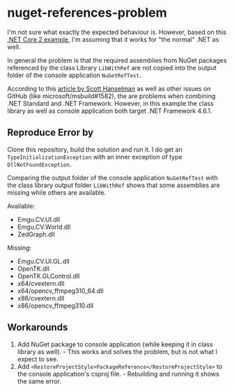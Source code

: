 # nuget-references-problem

I'm not sure what exactly the expected behaviour is. However, based on this [.NET Core 2 example](https://docs.microsoft.com/en-us/dotnet/core/tutorials/consuming-library-with-visual-studio?tabs=csharp), I'm assuming that it works for "the normal" .NET as well.

In general the problem is that the required assemblies from NuGet packages referenced by the class Library `LibWithRef` are not copied into the output folder of the console application `NuGetRefTest`.

According to this [article by Scott Hanselman](https://www.hanselman.com/blog/ReferencingNETStandardAssembliesFromBothNETCoreAndNETFramework.aspx) as well as other issues on GitHub (like microsoft/msbuild#1582), the are problems when combining .NET Standard and .NET Framework. However, in this example the class library as well as console application both target .NET Framework 4.6.1.

## Reproduce Error by

Clone this repository, build the solution and run it. I do get an `TypeInitializationException` with an inner exception of type `DllNotFoundException`.

Comparing the output folder of the console application `NuGetRefTest` with the class library output folder `LibWithRef` shows that some assemblies are missing while others are available.

Available:

 - Emgu.CV.UI.dll
 - Emgu.CV.World.dll
 - ZedGraph.dll
 
Missing:
 
 - Emgu.CV.UI.GL.dll
 - OpenTK.dll
 - OpenTK.GLControl.dll
 - x64/cvextern.dll
 - x64/opencv_ffmpeg310_64.dll
 - x86/cvextern.dll
 - x86/opencv_ffmpeg310.dll
 
## Workarounds

 1. Add NuGet package to console application (while keeping it in class library as well). - This works and solves the problem, but is not what I expect to see.
 2. Add `<RestoreProjectStyle>PackageReference</RestoreProjectStyle>` to the console application's csproj file. - Rebuilding and running it shows the same error.
 
